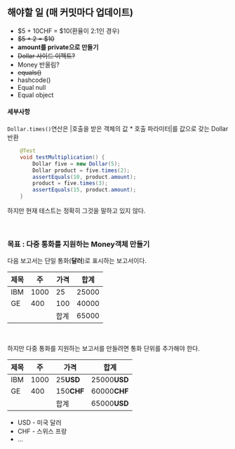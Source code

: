 ## 해야할 일 (매 커밋마다 업데이트)
* $5 + 10CHF = $10(환율이 2:1인 경우)
* ~~$5 * 2 = $10~~
* **amount를 private으로 만들기**
* ~~Dollar 사이드 이펙트?~~ 
* Money 반올림?
* ~~equals()~~
* hashcode()
* Equal null
* Equal object

#### 세부사항
`Dollar.times()`연산은 |호출을 받은 객체의 값 * 호출 파라미터|를 값으로 갖는 Dollar 반환

```java
    @Test
    void testMultiplication() {
        Dollar five = new Dollar(5);
        Dollar product = five.times(2);
        assertEquals(10, product.amount);
        product = five.times(3);
        assertEquals(15, product.amount);
    }
```
하지만 현재 테스트는 정확히 그것을 말하고 있지 않다.

<br>

### 목표 : 다중 통화를 지원하는 Money객체 만들기
다음 보고서는 단일 통화(**달러**)로 표시하는 보고서이다.

| 제목   | 주   | 가격  | 합계    |
|------|-----|-----|-------|
| IBM  | 1000 | 25  | 25000 |
| GE   | 400 | 100 | 40000 |
|  |     | 합계  | 65000 |

<br>

하지만 다중 통화를 지원하는 보고서를 만들려면 통화 단위를 추가해야 한다.

| 제목   | 주   | 가격         | 합계           |
|------|-----|------------|--------------|
| IBM  | 1000 | 25**USD**  | 25000**USD** |
| GE   | 400 | 150**CHF** | 60000**CHF** |
|  |     | 합계         | 65000**USD** |

* USD - 미국 달러
* CHF - 스위스 프랑
* ...
